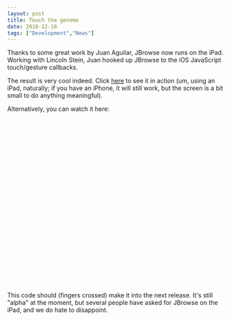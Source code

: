 ```yaml
---
layout: post
title: Touch the genome
date: 2010-12-18
tags: ["Development","News"]
---
```


Thanks to some great work by Juan Aguilar, JBrowse now runs on the iPad. Working with Lincoln Stein, Juan hooked up JBrowse to the iOS JavaScript touch/gesture callbacks.

The result is very cool indeed. Click [here](http://jbrowse.org/ucsc/hg19/touch.html) to see it in action (um, using an iPad, naturally; if you have an iPhone, it will still work, but the screen is a bit small to do anything meaningful).

Alternatively, you can watch it here:

<object width="480" height="385"><param name="movie" value="FMVtxTt6KCg?fs=1&hl=en_US"></param><param name="allowFullScreen" value="true"></param><param name="allowscriptaccess" value="always"></param><embed src="http://www.youtube.com/v/FMVtxTt6KCg?fs=1&hl=en_US" type="application/x-shockwave-flash" allowscriptaccess="always" allowfullscreen="true" width="480" height="385"></embed></object>

This code should (fingers crossed) make it into the next release. It's still "alpha" at the moment, but several people have asked for JBrowse on the iPad, and we do hate to disappoint.